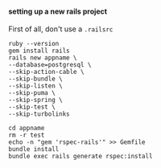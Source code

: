 
#### setting up a new rails project

First of all, don't use a `.railsrc`

```shell
ruby --version
gem install rails
rails new appname \
--database=postgresql \
--skip-action-cable \
--skip-bundle \
--skip-listen \
--skip-puma \
--skip-spring \
--skip-test \
--skip-turbolinks
```

```shell
cd appname
rm -r test
echo -n "gem 'rspec-rails'" >> Gemfile
bundle install
bundle exec rails generate rspec:install
```
